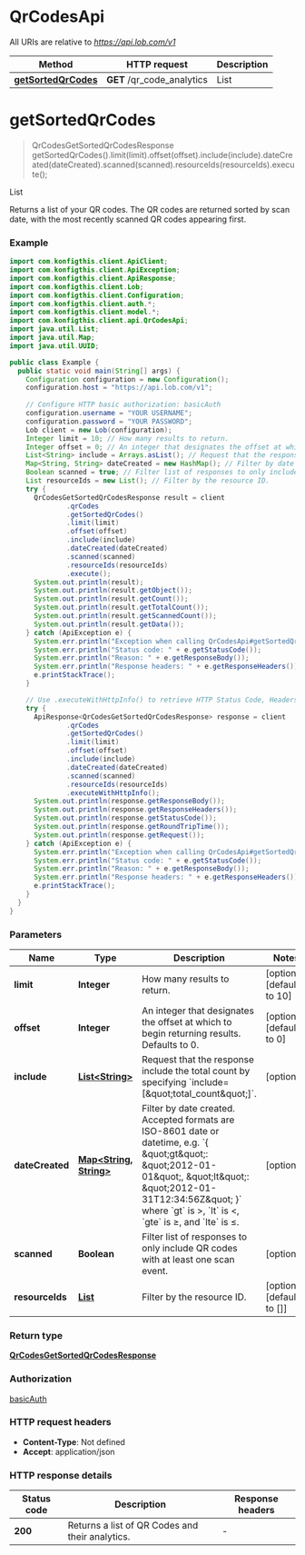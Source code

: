 # QrCodesApi

All URIs are relative to *https://api.lob.com/v1*

| Method | HTTP request | Description |
|------------- | ------------- | -------------|
| [**getSortedQrCodes**](QrCodesApi.md#getSortedQrCodes) | **GET** /qr_code_analytics | List |


<a name="getSortedQrCodes"></a>
# **getSortedQrCodes**
> QrCodesGetSortedQrCodesResponse getSortedQrCodes().limit(limit).offset(offset).include(include).dateCreated(dateCreated).scanned(scanned).resourceIds(resourceIds).execute();

List

Returns a list of your QR codes. The QR codes are returned sorted by scan date, with the most recently scanned QR codes appearing first.

### Example
```java
import com.konfigthis.client.ApiClient;
import com.konfigthis.client.ApiException;
import com.konfigthis.client.ApiResponse;
import com.konfigthis.client.Lob;
import com.konfigthis.client.Configuration;
import com.konfigthis.client.auth.*;
import com.konfigthis.client.model.*;
import com.konfigthis.client.api.QrCodesApi;
import java.util.List;
import java.util.Map;
import java.util.UUID;

public class Example {
  public static void main(String[] args) {
    Configuration configuration = new Configuration();
    configuration.host = "https://api.lob.com/v1";
    
    // Configure HTTP basic authorization: basicAuth
    configuration.username = "YOUR USERNAME";
    configuration.password = "YOUR PASSWORD";
    Lob client = new Lob(configuration);
    Integer limit = 10; // How many results to return.
    Integer offset = 0; // An integer that designates the offset at which to begin returning results. Defaults to 0.
    List<String> include = Arrays.asList(); // Request that the response include the total count by specifying `include=[\"total_count\"]`. 
    Map<String, String> dateCreated = new HashMap(); // Filter by date created. Accepted formats are ISO-8601 date or datetime, e.g. `{ \"gt\": \"2012-01-01\", \"lt\": \"2012-01-31T12:34:56Z\" }` where `gt` is >, `lt` is <, `gte` is ≥, and `lte` is ≤.
    Boolean scanned = true; // Filter list of responses to only include QR codes with at least one scan event.
    List resourceIds = new List(); // Filter by the resource ID.
    try {
      QrCodesGetSortedQrCodesResponse result = client
              .qrCodes
              .getSortedQrCodes()
              .limit(limit)
              .offset(offset)
              .include(include)
              .dateCreated(dateCreated)
              .scanned(scanned)
              .resourceIds(resourceIds)
              .execute();
      System.out.println(result);
      System.out.println(result.getObject());
      System.out.println(result.getCount());
      System.out.println(result.getTotalCount());
      System.out.println(result.getScannedCount());
      System.out.println(result.getData());
    } catch (ApiException e) {
      System.err.println("Exception when calling QrCodesApi#getSortedQrCodes");
      System.err.println("Status code: " + e.getStatusCode());
      System.err.println("Reason: " + e.getResponseBody());
      System.err.println("Response headers: " + e.getResponseHeaders());
      e.printStackTrace();
    }

    // Use .executeWithHttpInfo() to retrieve HTTP Status Code, Headers and Request
    try {
      ApiResponse<QrCodesGetSortedQrCodesResponse> response = client
              .qrCodes
              .getSortedQrCodes()
              .limit(limit)
              .offset(offset)
              .include(include)
              .dateCreated(dateCreated)
              .scanned(scanned)
              .resourceIds(resourceIds)
              .executeWithHttpInfo();
      System.out.println(response.getResponseBody());
      System.out.println(response.getResponseHeaders());
      System.out.println(response.getStatusCode());
      System.out.println(response.getRoundTripTime());
      System.out.println(response.getRequest());
    } catch (ApiException e) {
      System.err.println("Exception when calling QrCodesApi#getSortedQrCodes");
      System.err.println("Status code: " + e.getStatusCode());
      System.err.println("Reason: " + e.getResponseBody());
      System.err.println("Response headers: " + e.getResponseHeaders());
      e.printStackTrace();
    }
  }
}

```

### Parameters

| Name | Type | Description  | Notes |
|------------- | ------------- | ------------- | -------------|
| **limit** | **Integer**| How many results to return. | [optional] [default to 10] |
| **offset** | **Integer**| An integer that designates the offset at which to begin returning results. Defaults to 0. | [optional] [default to 0] |
| **include** | [**List&lt;String&gt;**](String.md)| Request that the response include the total count by specifying &#x60;include&#x3D;[\&quot;total_count\&quot;]&#x60;.  | [optional] |
| **dateCreated** | [**Map&lt;String, String&gt;**](String.md)| Filter by date created. Accepted formats are ISO-8601 date or datetime, e.g. &#x60;{ \&quot;gt\&quot;: \&quot;2012-01-01\&quot;, \&quot;lt\&quot;: \&quot;2012-01-31T12:34:56Z\&quot; }&#x60; where &#x60;gt&#x60; is &gt;, &#x60;lt&#x60; is &lt;, &#x60;gte&#x60; is ≥, and &#x60;lte&#x60; is ≤. | [optional] |
| **scanned** | **Boolean**| Filter list of responses to only include QR codes with at least one scan event. | [optional] |
| **resourceIds** | [**List**](.md)| Filter by the resource ID. | [optional] [default to []] |

### Return type

[**QrCodesGetSortedQrCodesResponse**](QrCodesGetSortedQrCodesResponse.md)

### Authorization

[basicAuth](../README.md#basicAuth)

### HTTP request headers

 - **Content-Type**: Not defined
 - **Accept**: application/json

### HTTP response details
| Status code | Description | Response headers |
|-------------|-------------|------------------|
| **200** | Returns a list of QR Codes and their analytics. |  -  |


